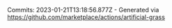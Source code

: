 Commits: 2023-01-21T13:18:56.877Z - Generated via https://github.com/marketplace/actions/artificial-grass
<br>
